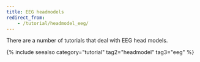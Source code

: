 ```yaml
---
title: EEG headmodels
redirect_from:
    - /tutorial/headmodel_eeg/
---
```


There are a number of tutorials that deal with EEG head models.

{% include seealso category="tutorial" tag2="headmodel" tag3="eeg" %}
